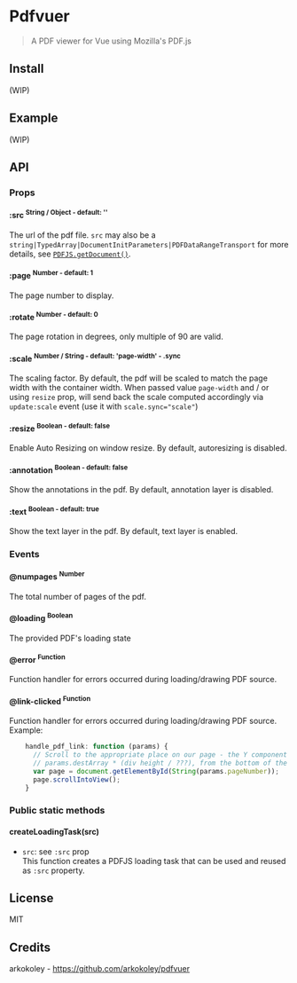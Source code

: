 # Pdfvuer

> A PDF viewer for Vue using Mozilla's PDF.js

## Install

(WIP)

## Example

(WIP)

## API

### Props

#### :src <sup>String / Object - default: ''<sup>

The url of the pdf file. `src` may also be a `string|TypedArray|DocumentInitParameters|PDFDataRangeTransport` for more details, see [`PDFJS.getDocument()`](https://github.com/mozilla/pdf.js/blob/8ff1fbe7f819513e7d0023df961e3d223b35aefa/src/display/api.js#L117).

#### :page <sup>Number - default: 1<sup>

The page number to display.

#### :rotate <sup>Number - default: 0<sup>

The page rotation in degrees, only multiple of 90 are valid.

#### :scale <sup>Number / String - default: 'page-width' - .sync</sup>

The scaling factor. By default, the pdf will be scaled to match the page width
with the container width.
When passed value `page-width` and / or using `resize` prop, will send back the scale
computed accordingly via `update:scale` event (use it with `scale.sync="scale"`)

#### :resize <sup>Boolean - default: false</sup>

Enable Auto Resizing on window resize. By default, autoresizing is disabled.

#### :annotation <sup>Boolean - default: false</sup>

Show the annotations in the pdf. By default, annotation layer is disabled.

#### :text <sup>Boolean - default: true</sup>

Show the text layer in the pdf. By default, text layer is enabled.

### Events

#### @numpages <sup>Number<sup>

The total number of pages of the pdf.

#### @loading <sup>Boolean<sup>

The provided PDF's loading state

#### @error <sup>Function<sup>

Function handler for errors occurred during loading/drawing PDF source.

#### @link-clicked <sup>Function<sup>

Function handler for errors occurred during loading/drawing PDF source.
Example:

```js
    handle_pdf_link: function (params) {
      // Scroll to the appropriate place on our page - the Y component of
      // params.destArray * (div height / ???), from the bottom of the page div
      var page = document.getElementById(String(params.pageNumber));
      page.scrollIntoView();
    }
```

### Public static methods

#### createLoadingTask(src)

- `src`: see `:src` prop  
  This function creates a PDFJS loading task that can be used and reused as `:src` property.

## License

MIT

## Credits

arkokoley - https://github.com/arkokoley/pdfvuer
